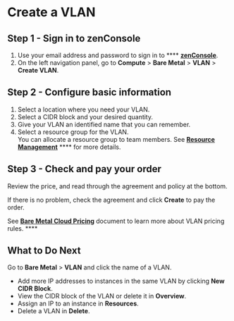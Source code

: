 # Create a VLAN

## **Step 1 - Sign in to zenConsole**

1. Use your email address and password to sign in to **** [**zenConsole**](https://console.zenlayer.com/dashboard).
2. On the left navigation panel, go to **Compute** > **Bare Metal** > **VLAN** > **Create VLAN**.

## **Step 2 - Configure basic information**&#x20;

1. Select a location where you need your VLAN.
2. Select a CIDR block and your desired quantity.
3. Give your VLAN an identified name that you can remember.
4. Select a resource group for the VLAN.\
   You can allocate a resource group to team members. See [**Resource Management**](../../platform/team-management/create-a-resource-group.md) **** for more details.

## **Step 3 - Check and pay your order**

Review the price, and read through the agreement and policy at the bottom.

If there is no problem, check the agreement and click **Create** to pay the order.&#x20;

See [**Bare Metal Cloud Pricing**](../../pricing/bare-metal-cloud-pricing/) document to learn more about VLAN pricing rules. ****&#x20;



## **What to Do Next**

Go to **Bare Metal** > **VLAN** and click the name of a VLAN.

* Add more IP addresses to instances in the same VLAN by clicking **New CIDR Block**.
* View the CIDR block of the VLAN or delete it in **Overview**.
* Assign an IP to an instance in **Resources**.
* Delete a VLAN in **Delete**.

